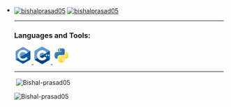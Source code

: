 - <!---
- 👀 I’m interested in ...
- 🌱 I’m currently learning ...
- 💞️ I’m looking to collaborate on ...
- 📫 How to reach me ...


Bishal-prasad05/Bishal-prasad05 is a ✨ special ✨ repository because its `README.md` (this file) appears on your GitHub profile.
You can click the Preview link to take a look at your changes.
--->
<h1 align="center">:seedling:👋 Hi, I’m @Bishal-prasad05 </h1>
<hr>
<p align="left"> <img src="https://komarev.com/ghpvc/?username=Bishal-prasad05&label=Profile%20views&color=0e75b6&style=flat" alt="Bishal-prasad05" /> </p>
 
 :clock1: i am currently learning *Python and Machine Learning*
 
 :clock2: How to reach me *Bishalprasad251122@gmail.com*
<hr>
<h3 align="left">Connect with me:</h3>
<p align="left">
  <!---
<a href="#" target="blank"><img align="center" src="https://raw.githubusercontent.com/rahuldkjain/github-profile-readme-generator/master/src/images/icons/Social/devto.svg" alt="#" height="30" width="40" /></a>
--->
<a href="https://linkedin.com/in/bishalprasad05" target="blank"><img align="center" src="https://raw.githubusercontent.com/rahuldkjain/github-profile-readme-generator/master/src/images/icons/Social/linked-in-alt.svg" alt="bishalprasad05" height="30" width="40"/></a>
<a href="https://instagram.com/bishalprasad05" target="blank"><img align="center" src="https://raw.githubusercontent.com/rahuldkjain/github-profile-readme-generator/master/src/images/icons/Social/instagram.svg" alt="bishalprasad05" height="30" width="40" /></a>
</p>
<hr>
<h3 align="left">Languages and Tools:</h3>
<p align="left"> <a href="https://www.cprogramming.com/" target="_blank" rel="noreferrer"> <img src="https://raw.githubusercontent.com/devicons/devicon/master/icons/c/c-original.svg" alt="c" width="40" height="40"/> </a> <a href="https://www.w3schools.com/cpp/" target="_blank" rel="noreferrer"> <img src="https://raw.githubusercontent.com/devicons/devicon/master/icons/cplusplus/cplusplus-original.svg" alt="cplusplus" width="40" height="40"/> </a> <a href="https://www.python.org" target="_blank" rel="noreferrer"> <img src="https://raw.githubusercontent.com/devicons/devicon/master/icons/python/python-original.svg" alt="python" width="40" height="40"/> </a>
</p>
<hr>
<p>&nbsp;<img align="center" src="https://github-readme-stats.vercel.app/api?username=Bishal-prasad05&show_icons=true&locale=en" alt="Bishal-prasad05" /></p>

<p><img align="center" src="https://github-readme-streak-stats.herokuapp.com/?user=Bishal-prasad05&" alt="Bishal-prasad05" /></p>
